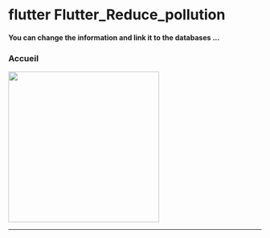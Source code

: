 <h1> flutter Flutter_Reduce_pollution </h1> <h4> You can change the information and link it to the databases ...</h4> 

<h3>Accueil</h3> 


<img src="https://github.com/abenkoula71/Flutter-caffee-d/blob/main/Screenshot_1643032183.png" width="300" /> <hr>
